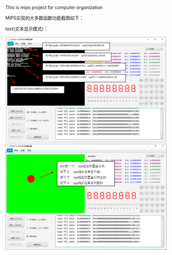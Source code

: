 This is mips project for computer organization

MIPS实现的大多数函数功能截图如下：

text(文本显示模式)：

<center><img src="./img/text.png"></center>

<center><img src="./img/graph.png"></center>